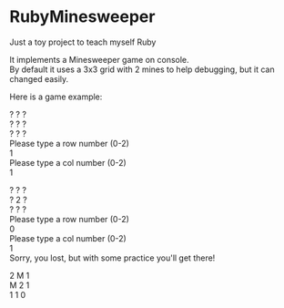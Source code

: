 # RubyMinesweeper
Just a toy project to teach myself Ruby


It implements a Minesweeper game on console.  
By default it uses a 3x3 grid with 2 mines to help debugging, but it can changed easily.

Here is a game example:

? ? ?  
? ? ?  
? ? ?  
Please type a row number (0-2)  
1  
Please type a col number (0-2)  
1  

? ? ?  
? 2 ?  
? ? ?  
Please type a row number (0-2)  
0  
Please type a col number (0-2)  
1  
Sorry, you lost, but with some practice you'll get there!  

2 M 1  
M 2 1  
1 1 0  
